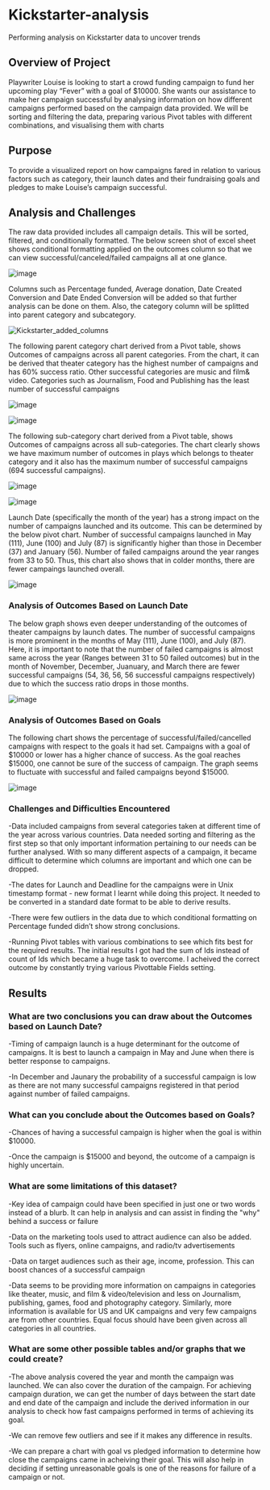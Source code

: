 # Kickstarter-analysis

Performing analysis on Kickstarter data to uncover trends

## Overview of Project

Playwriter Louise is looking to start a crowd funding campaign to fund her upcoming play “Fever” with a goal of $10000. She wants our assistance to make her campaign successful by analysing information on how different campaigns performed based on the campaign data provided. We will be sorting and filtering the data, preparing various Pivot tables with different combinations, and visualising them with charts

## Purpose

To provide a visualized report on how campaigns fared in relation to various factors such as category, their launch dates and their fundraising goals and pledges to make Louise’s campaign successful. 

## Analysis and Challenges

The raw data provided includes all campaign details. This will be sorted, filtered, and conditionally formatted. The below screen shot of excel sheet shows conditional formatting applied on the outcomes column so that we can view successful/canceled/failed campaigns all at one glance. 

![image](https://user-images.githubusercontent.com/108366412/177680647-edd99388-eead-4ebe-97ef-ffd5efd1150d.png)

Columns such as Percentage funded, Average donation, Date Created Conversion and Date Ended Conversion will be added so that further analysis can be done on them. Also, the category column will be splitted into parent category and subcategory.

![Kickstarter_added_columns](https://user-images.githubusercontent.com/108366412/177682978-bcb9b9c0-0ec6-4dec-b3ec-2a6aaca23e4b.png)

The following parent category chart derived from a Pivot table, shows Outcomes of campaigns across all parent categories. From the chart, it can be derived that theater category has the highest number of campaigns and has 60% success ratio. Other successful categories are music and film& video. Categories such as Journalism, Food and Publishing has the least number of successful campaigns 

![image](https://user-images.githubusercontent.com/108366412/177681019-fde3d4e4-1492-4459-90f3-1129b2746839.png)

![image](https://user-images.githubusercontent.com/108366412/177681031-9d696f7b-66b2-47f4-84f1-84c7a9a5a770.png) 
 
The following sub-category chart derived from a Pivot table, shows Outcomes of campaigns across all sub-categories. The chart clearly shows we have maximum number of outcomes in plays which belongs to theater category and it also has the maximum number of successful campaigns (694 successful campaigns). 

![image](https://user-images.githubusercontent.com/108366412/177681059-37f7d94a-040d-4202-ae72-0e298997006a.png)

![image](https://user-images.githubusercontent.com/108366412/177685691-1b55dde3-b10a-4bb3-812f-41d48318e81b.png)
 
Launch Date (specifically the month of the year) has a strong impact on the number of campaigns launched and its outcome. This can be determined by the below pivot chart. Number of successful campaigns launched in May (111), June (100) and July (87) is significantly higher than those in December (37) and January (56). Number of failed campaigns around the year ranges from 33 to 50. Thus, this chart also shows that in colder months, there are fewer campaings launched overall.

![image](https://user-images.githubusercontent.com/108366412/177686379-962c187f-db94-4c88-a4a8-2f2b49f75a30.png)

### Analysis of Outcomes Based on Launch Date

The below graph shows even deeper understanding of the outcomes of theater campaigns by launch dates. The number of successful campaigns is more prominent in the months of May (111), June (100), and July (87). Here, it is important to note that the number of failed campaigns is almost same across the year (Ranges between 31 to 50 failed outcomes) but in the month of November, December, Juanuary, and March there are fewer successful campaigns (54, 36, 56, 56 successful campaigns respectively) due to which the success ratio drops in those months. 

![image](https://user-images.githubusercontent.com/108366412/177683327-3f044782-d344-4701-8da4-0c449809d667.png)

### Analysis of Outcomes Based on Goals

The following chart shows the percentage of successful/failed/cancelled campaigns with respect to the goals it had set. Campaigns with a goal of $10000 or lower has a higher chance of success. As the goal reaches $15000, one cannot be sure of the success of campaign. The graph seems to fluctuate with successful and failed campaigns beyond $15000.

![image](https://user-images.githubusercontent.com/108366412/177681143-7e13908f-bc69-4660-8c6b-a79d81e603d6.png)

### Challenges and Difficulties Encountered

-Data included campaigns from several categories taken at different time of the year across various countries. Data needed sorting and filtering as the first step so that only important information pertaining to our needs can be further analysed. With so many different aspects of a campaign, it became difficult to determine which columns are important and which one can be dropped.

-The dates for Launch and Deadline for the campaigns were in Unix timestamp format - new format I learnt while doing this project. It needed to be converted in a standard date format to be able to derive results.

-There were few outliers in the data due to which conditional formatting on Percentage funded didn’t show strong conclusions.

-Running Pivot tables with various combinations to see which fits best for the required results. The initial results I got had the sum of Ids instead of count of Ids which became a huge task to overcome. I acheived the correct outcome by constantly trying various Pivottable Fields setting.

## Results

### What are two conclusions you can draw about the Outcomes based on Launch Date?

-Timing of campaign launch is a huge determinant for the outcome of campaigns. It is best to launch a campaign in May and June when there is better response to campaigns. 

-In December and Jaunary the probability of a successful campaign is low as there are not many successful campaigns registered in that period against number of failed campaigns.  

### What can you conclude about the Outcomes based on Goals?

-Chances of having a successful campaign is higher when the goal is within $10000. 

-Once the campaign is $15000 and beyond, the outcome of a campaign is highly uncertain. 

### What are some limitations of this dataset?

-Key idea of campaign could have been specified in just one or two words instead of a blurb. It can help in analysis and can assist in finding the "why" behind a success or failure 

-Data on the marketing tools used to attract audience can also be added. Tools such as flyers, online campaigns, and radio/tv advertisements 

-Data on target audiences such as their age, income, profession. This can boost chances of a successful campaign

-Data seems to be providing more information on campaigns in categories like theater, music, and film & video/television and less on Journalism, publishing, games, food and photography category. Similarly, more information is available for US and UK campaigns and very few campaigns are from other countries. Equal focus should have been given across all categories in all countries.  

### What are some other possible tables and/or graphs that we could create?

-The above analysis covered the year and month the campaign was launched. We can also cover the duration of the campaign. For achieving campaign duration, we can get the number of days between the start date and end date of the campaign and include the derived information in our analysis to check how fast campaigns performed in terms of achieving its goal.

-We can remove few outliers and see if it makes any difference in results. 

-We can prepare a chart with goal vs pledged information to determine how close the campaigns came in acheiving their goal. This will also help in deciding if setting unreasonable goals is one of the reasons for failure of a campaign or not. 
